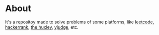# About

It's a repositoy made to solve problems of some platforms, like [leetcode](https://leetcode.com/), [hackerrank](https://www.hackerrank.com/), [the huxley](https://www.thehuxley.com/), [vjudge](https://vjudge.net/), etc.
